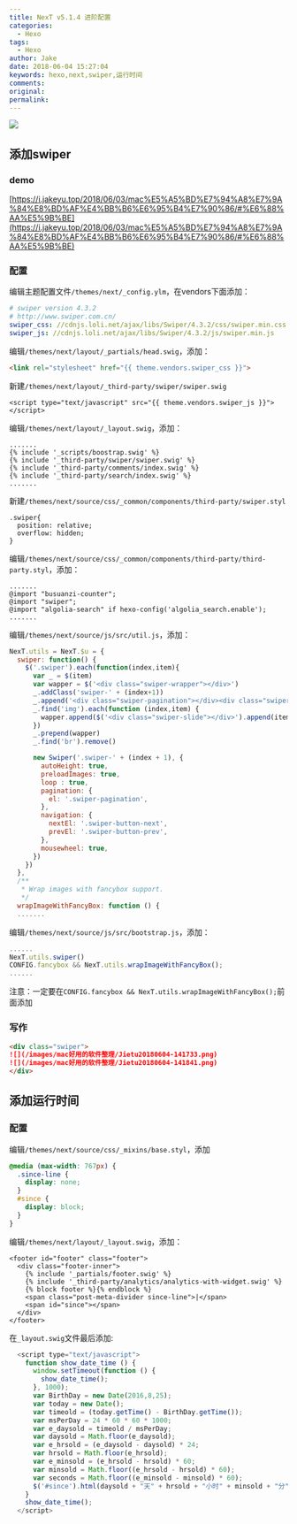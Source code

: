 ```yaml
---
title: NexT v5.1.4 进阶配置
categories:
  - Hexo
tags:
  - Hexo
author: Jake
date: 2018-06-04 15:27:04
keywords: hexo,next,swiper,运行时间
comments:
original:
permalink:
---
```


![](/images/swiper内容超出纵向滚动/big.jpg)

<!--more-->

## 添加swiper

### demo

[https://i.jakeyu.top/2018/06/03/mac%E5%A5%BD%E7%94%A8%E7%9A%84%E8%BD%AF%E4%BB%B6%E6%95%B4%E7%90%86/#%E6%88%AA%E5%9B%BE](https://i.jakeyu.top/2018/06/03/mac%E5%A5%BD%E7%94%A8%E7%9A%84%E8%BD%AF%E4%BB%B6%E6%95%B4%E7%90%86/#%E6%88%AA%E5%9B%BE)

### 配置

编辑主题配置文件`/themes/next/_config.ylm`，在vendors下面添加：

```yml
# swiper version 4.3.2
# http://www.swiper.com.cn/
swiper_css: //cdnjs.loli.net/ajax/libs/Swiper/4.3.2/css/swiper.min.css
swiper_js: //cdnjs.loli.net/ajax/libs/Swiper/4.3.2/js/swiper.min.js
```

编辑`/themes/next/layout/_partials/head.swig`，添加：

```html
<link rel="stylesheet" href="{{ theme.vendors.swiper_css }}">
```

新建`/themes/next/layout/_third-party/swiper/swiper.swig`

```swig
<script type="text/javascript" src="{{ theme.vendors.swiper_js }}"></script>
```

编辑`/themes/next/layout/_layout.swig`，添加：

```swig
.......
{% include '_scripts/boostrap.swig' %}
{% include '_third-party/swiper/swiper.swig' %}
{% include '_third-party/comments/index.swig' %}
{% include '_third-party/search/index.swig' %}
.......
```

新建`/themes/next/source/css/_common/components/third-party/swiper.styl`

```styl
.swiper{
  position: relative;
  overflow: hidden;
}
```

编辑`/themes/next/source/css/_common/components/third-party/third-party.styl`，添加：

```styl
.......
@import "busuanzi-counter";
@import "swiper";
@import "algolia-search" if hexo-config('algolia_search.enable');
.......
```

编辑`/themes/next/source/js/src/util.js`，添加：

```js
NexT.utils = NexT.$u = {
  swiper: function() {
    $('.swiper').each(function(index,item){
      var _ = $(item)
      var wapper = $('<div class="swiper-wrapper"></div>')
      _.addClass('swiper-' + (index+1))
      _.append('<div class="swiper-pagination"></div><div class="swiper-button-prev"></div><div class="swiper-button-next"></div>')
      _.find('img').each(function (index,item) {
        wapper.append($('<div class="swiper-slide"></div>').append(item))
      })
      _.prepend(wapper)
      _.find('br').remove()

      new Swiper('.swiper-' + (index + 1), {
      	autoHeight: true,
        preloadImages: true,
        loop : true,
        pagination: {
          el: '.swiper-pagination',
        },
        navigation: {
          nextEl: '.swiper-button-next',
          prevEl: '.swiper-button-prev',
        },
        mousewheel: true,
      })
    })
  },
  /**
   * Wrap images with fancybox support.
   */
  wrapImageWithFancyBox: function () {
  .......
```

编辑`/themes/next/source/js/src/bootstrap.js`，添加：

```js
......
NexT.utils.swiper()
CONFIG.fancybox && NexT.utils.wrapImageWithFancyBox();
......
```

注意：一定要在`CONFIG.fancybox && NexT.utils.wrapImageWithFancyBox();`前面添加

### 写作

```markdown
<div class="swiper">
![](/images/mac好用的软件整理/Jietu20180604-141733.png)
![](/images/mac好用的软件整理/Jietu20180604-141841.png)
</div>
```

## 添加运行时间

### 配置

编辑`/themes/next/source/css/_mixins/base.styl`，添加

```css
@media (max-width: 767px) {
  .since-line {
    display: none;
  }
  #since {
    display: block;
  }
}
```

编辑`/themes/next/layout/_layout.swig`，添加：

```swig
<footer id="footer" class="footer">
  <div class="footer-inner">
    {% include '_partials/footer.swig' %}
    {% include '_third-party/analytics/analytics-with-widget.swig' %}
    {% block footer %}{% endblock %}
    <span class="post-meta-divider since-line">|</span>
    <span id="since"></span>
  </div>
</footer>
```

在`_layout.swig`文件最后添加:

```js
  <script type="text/javascript">
    function show_date_time () {
      window.setTimeout(function () {
        show_date_time();
      }, 1000);
      var BirthDay = new Date(2016,8,25);
      var today = new Date();
      var timeold = (today.getTime() - BirthDay.getTime());
      var msPerDay = 24 * 60 * 60 * 1000;
      var e_daysold = timeold / msPerDay;
      var daysold = Math.floor(e_daysold);
      var e_hrsold = (e_daysold - daysold) * 24;
      var hrsold = Math.floor(e_hrsold);
      var e_minsold = (e_hrsold - hrsold) * 60;
      var minsold = Math.floor((e_hrsold - hrsold) * 60);
      var seconds = Math.floor((e_minsold - minsold) * 60);
      $('#since').html(daysold + "天" + hrsold + "小时" + minsold + "分" + seconds + "秒");
    }
    show_date_time();
  </script>
```
